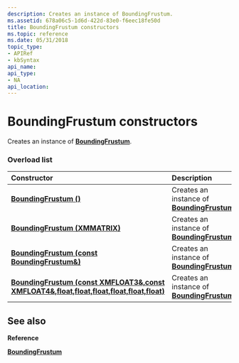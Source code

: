 ```yaml
---
description: Creates an instance of BoundingFrustum.
ms.assetid: 678a06c5-1d6d-422d-83e0-f6eec18fe50d
title: BoundingFrustum constructors
ms.topic: reference
ms.date: 05/31/2018
topic_type: 
- APIRef
- kbSyntax
api_name: 
api_type: 
- NA
api_location: 
---
```


# BoundingFrustum constructors

Creates an instance of [**BoundingFrustum**](/windows/win32/api/directxcollision/ns-directxcollision-boundingfrustum).

### Overload list



| Constructor                                                                                                             | Description                                                                   |
|:------------------------------------------------------------------------------------------------------------------------|:------------------------------------------------------------------------------|
| [**BoundingFrustum ()**](/windows/win32/api/directxcollision/nf-directxcollision-boundingfrustum-boundingfrustum(boundingfrustum__))                                                                    | Creates an instance of [**BoundingFrustum**](/windows/win32/api/directxcollision/ns-directxcollision-boundingfrustum).<br/> |
| [**BoundingFrustum (XMMATRIX)**](/windows/win32/api/directxcollision/nf-directxcollision-boundingfrustum-boundingfrustum(cxmmatrix))                                                            | Creates an instance of [**BoundingFrustum**](/windows/win32/api/directxcollision/ns-directxcollision-boundingfrustum).<br/> |
| [**BoundingFrustum (const BoundingFrustum&)**](/windows/win32/api/directxcollision/nf-directxcollision-boundingfrustum-boundingfrustum(constboundingfrustum_))                                              | Creates an instance of [**BoundingFrustum**](/windows/win32/api/directxcollision/ns-directxcollision-boundingfrustum).<br/> |
| [**BoundingFrustum (const XMFLOAT3&,const XMFLOAT4&,float,float,float,float,float,float)**](/windows/win32/api/directxcollision/nf-directxcollision-boundingfrustum-boundingfrustum(constxmfloat3__constxmfloat4__float_float_float_float_float_float)) | Creates an instance of [**BoundingFrustum**](/windows/win32/api/directxcollision/ns-directxcollision-boundingfrustum).<br/> |



## See also

<dl> <dt>

**Reference**
</dt> <dt>

[**BoundingFrustum**](/windows/win32/api/directxcollision/ns-directxcollision-boundingfrustum)
</dt> </dl>

 

 
